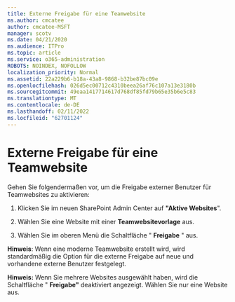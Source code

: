 ```yaml
---
title: Externe Freigabe für eine Teamwebsite
ms.author: cmcatee
author: cmcatee-MSFT
manager: scotv
ms.date: 04/21/2020
ms.audience: ITPro
ms.topic: article
ms.service: o365-administration
ROBOTS: NOINDEX, NOFOLLOW
localization_priority: Normal
ms.assetid: 22a229b6-b18a-43a8-9868-b32be87bc09e
ms.openlocfilehash: 026d5ec00712c4310beea26af76c107a13e3180b
ms.sourcegitcommit: 49eaa1417714617d768df85fd79b65e35b6e5c83
ms.translationtype: MT
ms.contentlocale: de-DE
ms.lasthandoff: 02/11/2022
ms.locfileid: "62701124"
---
```

# <a name="external-sharing-with-a-team-site"></a>Externe Freigabe für eine Teamwebsite

Gehen Sie folgendermaßen vor, um die Freigabe externer Benutzer für Teamwebsites zu aktivieren: 
  
1. Klicken Sie im neuen SharePoint Admin Center auf **"Aktive Websites**".
  
2. Wählen Sie eine Website mit einer **Teamwebsitevorlage** aus. 
  
3. Wählen Sie im oberen Menü die Schaltfläche " **Freigabe** " aus. 
  
 **Hinweis**: Wenn eine moderne Teamwebsite erstellt wird, wird standardmäßig die Option für die externe Freigabe auf neue und vorhandene externe Benutzer festgelegt. 
  
 **Hinweis:** Wenn Sie mehrere Websites ausgewählt haben, wird die Schaltfläche " **Freigabe"** deaktiviert angezeigt. Wählen Sie nur eine Website aus. 
  

